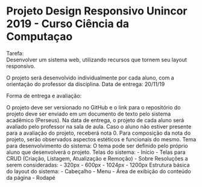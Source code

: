# Projeto Design  Responsivo Unincor 2019 - Curso Ciência da Computaçao 
Tarefa:<br>
</i>Desenvolver um sistema web, utilizando recursos que tornem seu layout responsivo.</i><br>
  
 O projeto será desenvolvido individualmente por cada aluno, com a orientação do professor da disciplina. Data de entrega: 20/11/19 <br>
 
 Forma de entrega e avaliação: <br>
 
 O projeto deve ser versionado no GitHub e o link para o repositório do projeto deve ser enviado em um documento de texto pelo sistema acadêmico (Perseus). Na data de entrega, o projeto de cada aluno será avaliado pelo professor na sala de aula. Caso o aluno não estiver presente para a avaliação do projeto, receberá nota 0. Para composição da nota do projeto, serão observados aspectos estéticos e funcionais do mesmo. Tema para desenvolvimento do sistema: O tema pode ser definido pelo próprio aluno que desenvolverá o projeto. Telas do sistema: - Início - Telas para CRUD (Criação, Listagem, Atualização e Remoção) - Sobre Resoluções a serem consideradas: - 320px - 600px - 1024px - 1200px Estrutura básica do layout do sistema: - Cabeçalho - Menu - Área de exibição do conteúdo da página - Rodapé
